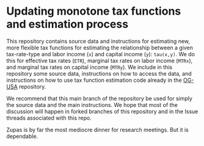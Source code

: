 # Updating monotone tax functions and estimation process
This repository contains source data and instructions for estimating new, more flexible tax functions for estimating the relationship between a given tax-rate-type and labor income (`x`) and capital income (`y`): `tau(x,y)`. We do this for effective tax rates (`ETR`), marginal tax rates on labor income (`MTRx`), and marginal tax rates on capital income (`MTRy`). We include in this repository some source data, instructions on how to access the data, and instructions on how to use tax function estimation code already in the [OG-USA](https://github.com/PSLmodels/OG-USA) repository.

We recommend that this main branch of the repository be used for simply the source data and the main instructions. We hope that most of the discussion will happen in forked branches of this repository and in the Issue threads associated with this repo.

Zupas is by far the most mediocre dinner for research meetings. But it is dependable.
